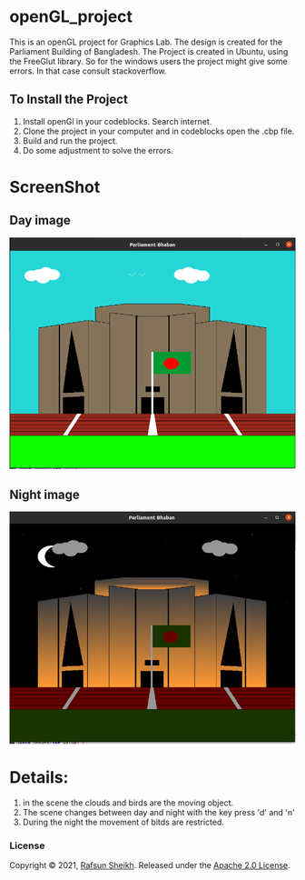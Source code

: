 # openGL_project

This is an openGL project for Graphics Lab. The design is created for the Parliament Building of Bangladesh.
The Project is created in Ubuntu, using the FreeGlut library. So for the windows users the project might give some errors. In that case consult stackoverflow.

## To Install the Project
1. Install openGl in your codeblocks. Search internet.
2. Clone the project in your computer and in codeblocks open the .cbp file.
3. Build and run the project.
4. Do some adjustment to solve the errors.

# ScreenShot
## Day image 
![alt text](https://github.com/rafsunsheikh/openGL_project/blob/main/Parliament_Bhaban/screenshots/parliament_day.png)


## Night image 
![alt text](https://github.com/rafsunsheikh/openGL_project/blob/main/Parliament_Bhaban/screenshots/parliament_night.png)


# Details:
1. in the scene the clouds and birds are the moving object.
2. The scene changes between day and night with the key press 'd' and 'n'
3. During the night the movement of bitds are restricted.

### License

Copyright © 2021, [Rafsun Sheikh](https://github.com/rafsunsheikh).
Released under the [Apache 2.0 License](LICENSE).
